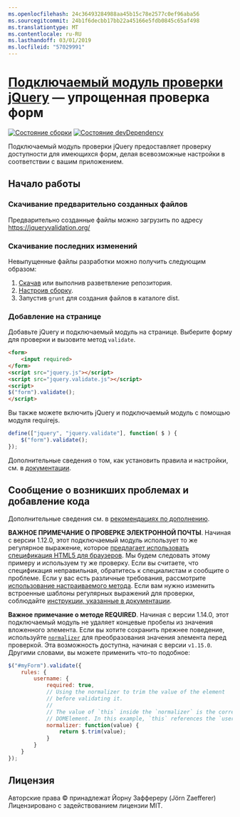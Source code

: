 ```yaml
---
ms.openlocfilehash: 24c36493284988aa45b15c78e2577c0ef96aba56
ms.sourcegitcommit: 24b1f6decbb17bb22a45166e5fdb0845c65af498
ms.translationtype: MT
ms.contentlocale: ru-RU
ms.lasthandoff: 03/01/2019
ms.locfileid: "57029991"
---
```

<a name="jquery-validation-pluginhttpsjqueryvalidationorg---form-validation-made-easy"></a>[Подключаемый модуль проверки jQuery](https://jqueryvalidation.org/) — упрощенная проверка форм
================================

[![Состояние сборки](https://secure.travis-ci.org/jquery-validation/jquery-validation.svg)](https://travis-ci.org/jquery-validation/jquery-validation)
[![Состояние devDependency](https://david-dm.org/jquery-validation/jquery-validation/dev-status.svg?theme=shields.io)](https://david-dm.org/jquery-validation/jquery-validation#info=devDependencies)

Подключаемый модуль проверки jQuery предоставляет проверку доступности для имеющихся форм, делая всевозможные настройки в соответствии с вашим приложением.

## <a name="getting-started"></a>Начало работы

### <a name="downloading-the-prebuilt-files"></a>Скачивание предварительно созданных файлов

Предварительно созданные файлы можно загрузить по адресу https://jqueryvalidation.org/

### <a name="downloading-the-latest-changes"></a>Скачивание последних изменений

Невыпущенные файлы разработки можно получить следующим образом:

 1. [Скачав](https://github.com/jquery-validation/jquery-validation/archive/master.zip) или выполнив разветвление репозитория.
 2. [Настроив сборку](CONTRIBUTING.md#build-setup).
 3. Запустив `grunt` для создания файлов в каталоге dist.

### <a name="including-it-on-your-page"></a>Добавление на странице

Добавьте jQuery и подключаемый модуль на странице. Выберите форму для проверки и вызовите метод `validate`.

```html
<form>
    <input required>
</form>
<script src="jquery.js"></script>
<script src="jquery.validate.js"></script>
<script>
$("form").validate();
</script>
```

Вы также можете включить jQuery и подключаемый модуль с помощью модуля requirejs.

```js
define(["jquery", "jquery.validate"], function( $ ) {
    $("form").validate();
});
```

Дополнительные сведения о том, как установить правила и настройки, см. в [документации](https://jqueryvalidation.org/documentation/).

## <a name="reporting-issues-and-contributing-code"></a>Сообщение о возникших проблемах и добавление кода

Дополнительные сведения см. в [рекомендациях по дополнению](CONTRIBUTING.md).

**ВАЖНОЕ ПРИМЕЧАНИЕ О ПРОВЕРКЕ ЭЛЕКТРОННОЙ ПОЧТЫ**. Начиная с версии 1.12.0, этот подключаемый модуль использует то же регулярное выражение, которое [предлагает использовать спецификация HTML5 для браузеров](https://html.spec.whatwg.org/multipage/forms.html#valid-e-mail-address). Мы будем следовать этому примеру и используем ту же проверку. Если вы считаете, что спецификация неправильная, обратитесь к специалистам и сообщите о проблеме. Если у вас есть различные требования, рассмотрите [использование настраиваемого метода](https://jqueryvalidation.org/jQuery.validator.addMethod/).
Если вам нужно изменить встроенные шаблоны регулярных выражений для проверки, соблюдайте [инструкции, указанные в документации](https://jqueryvalidation.org/jQuery.validator.methods/).

**Важное примечание о методе REQUIRED**. Начиная с версии 1.14.0, этот подключаемый модуль не удаляет концевые пробелы из значения вложенного элемента. Если вы хотите сохранить прежнее поведение, используйте [`normalizer`](https://jqueryvalidation.org/normalizer/) для преобразования значения элемента перед проверкой. Эта возможность доступна, начиная с версии `v1.15.0`. Другими словами, вы можете применить что-то подобное:
``` js
$("#myForm").validate({
    rules: {
        username: {
            required: true,
            // Using the normalizer to trim the value of the element
            // before validating it.
            //
            // The value of `this` inside the `normalizer` is the corresponding
            // DOMElement. In this example, `this` references the `username` element.
            normalizer: function(value) {
                return $.trim(value);
            }
        }
    }
});
```

## <a name="license"></a>Лицензия
Авторские права &copy; принадлежат Йорну Заффереру (Jörn Zaefferer)<br>
Лицензировано с задействованием лицензии MIT.
